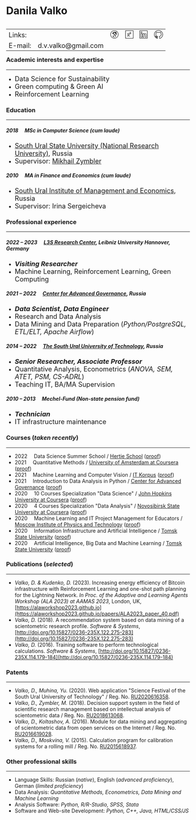# Danila Valko
<table align="left"><tr><td><font size="4">Links:</font></td><td>&nbsp;<a href="https://scholar.google.com/citations?user=nqKyAvUAAAAJ&hl=ru"><img src="googlescholar.png" width="24" alt="GoogleScholar"></a></td><td>&nbsp;<a href="https://www.researchgate.net/profile/Danila-Valko"><img src="researchgate.png" width="22" alt="ResearchGate"></a></td><td>&nbsp;<a href="http://www.linkedin.com/in/ellariel"><img src="linkedin.png" width="22" alt="LinkedIn"></a></td><td>&nbsp;<a href="https://github.com/ellariel"><img src="github.png" width="24" alt="GitHub"></a></td></tr><tr><td><font size="4">E-mail:&emsp;d.v.valko@gmail.com</font></td><td></td><td></td><td></td><td></td></tr></table>

### Academic interests and expertise	
___
- <font size="4">Data Science for Sustainability</font>
- <font size="4">Green computing & Green AI</font>
- <font size="4">Reinforcement Learning</font>

### Education
___
##### 2018 &emsp;MSc in Computer Science (*cum laude*)
- <font size="4"><a href="https://www.susu.ru/en">South Ural State University (National Research University)</a>, Russia</font>
- <font size="4">Supervisor: <a href="https://www.researchgate.net/profile/Mikhail-Zymbler-2">Mikhail Zymbler</a></font>

##### 2010 &emsp;MA in Finance and Economics (*cum laude*)
- <font size="4"><a href="https://www.inueco.ru/">South Ural Institute of Management and Economics</a>, Russia</font>
- <font size="4">Supervisor: Irina Sergeicheva</font>

### Professional experience
___
##### 2022 – 2023 &emsp;[L3S Research Center](https://www.l3s.de/), Leibniz University Hannover, Germany
- <font size="4"><b><i>Visiting Researcher</i></b></font>
- <font size="4">Machine Learning, Reinforcement Learning, Green Computing</font>

##### 2021 – 2022 &emsp;[Center for Advanced Governance](https://cpur.ru/en/), Russia
- <font size="4"><b><i>Data Scientist, Data Engineer</i></b></font>
- <font size="4">Research and Data Analysis</font>
- <font size="4">Data Mining and Data Preparation (<i>Python/PostgreSQL, ETL/ELT, Apache Airflow</i>)</font>

##### 2014 – 2022 &emsp;[The South Ural University of Technology](https://www.inueco.ru/), Russia
- <font size="4"><b><i>Senior Researcher, Associate Professor</i></b></font>
- <font size="4">Quantitative Analysis, Econometrics (<i>ANOVA, SEM, ATET, PSM, CS-ADRL</i>)</font>
- <font size="4">Teaching IT, BA/MA Supervision</font>

##### 2010 – 2013 &emsp;Mechel-Fund (Non-state pension fund)
- <font size="4"><b><i>Technician</i></b></font>
- <font size="4">IT infrastructure maintenance</font>

### Courses (*taken recently*)
___
- 2022 &emsp;Data Science Summer School / [Hertie School](https://www.hertie-school.org/en/) ([proof](https://sun9-8.userapi.com/P3CXta04ajoSGk95XtlhZTQIukYbfaQ_fE6kVQ/wxPjvEBQdzY.jpg))
- 2021 &emsp;Quantitative Methods / [University of Amsterdam at Coursera](https://www.coursera.org/learn/quantitative-methods) ([proof](https://www.coursera.org/verify/96SKPB7CEG3B))
- 2021 &emsp;Machine Learning and Computer Vision / [IT Korpus](https://korpus.io/about/) ([proof]())
- 2021 &emsp;Introduction to Data Analysis in Python / [Center for Advanced Governance](https://cpur.ru/en/) ([proof](https://sun9-13.userapi.com/hxyTT5MVc12jYp3g7wB89q5Uy58rD5TgQCjgag/US8zXxUijaM.jpg))
- 2020 &emsp;10 Courses Specialization "Data Science" / [John Hopkins University at Coursera](https://www.coursera.org/specializations/jhu-data-science) ([proof](https://www.coursera.org/account/accomplishments/specialization/P9XK9DY3Q9CA))
- 2020 &emsp;4 Courses Specialization "Data Analysis" / [Novosibirsk State University at Coursera]() ([proof](https://www.coursera.org/account/accomplishments/specialization/MZBVE7RHJ7T9))
- 2020 &emsp;Machine Learning and IT Project Management for Educators / [Moscow Institute of Physics and Technology](https://mipt.ru/english/about/) ([proof](https://sun1.is74.userapi.com/AaslQ7Q_qWX1iA4bfwmYZETJ35DzydmoxImJvQ/BzQ3zFKH9C8.jpg))
- 2020 &emsp;Information Infrastructure and Artificial Intelligence / [Tomsk State University](https://en.tsu.ru/) ([proof](https://sun9-60.userapi.com/ahMlryfRQFZzJ66Gz0APS2dk7hpGbkCJdMc7Hw/q2H3xsaiWSE.jpg))
- 2020 &emsp;Artificial Intelligence, Big Data and Machine Learning / [Tomsk State University](https://en.tsu.ru/) ([proof](https://sun9-64.userapi.com/RN4JmbxK7ydbEPg4EDBhK-8JzbLmSLSI5U6Ikw/qUWJyNr3DfU.jpg))

### Publications (*selected*)
___
- *Valko, D. & Kudenko, D.* (2023). Increasing energy efficiency of Bitcoin infrastructure with Reinforcement Learning and one-shot path planning for the Lightning Network. *In Proc. of the Adaptive and Learning Agents Workshop (ALA 2023) at AAMAS 2023*, London, UK, [https://alaworkshop2023.github.io](https://alaworkshop2023.github.io/papers/ALA2023_paper_40.pdf)
- *Valko, D.* (2018). A recommendation system based on data mining of a scientometric research profile. *Software & Systems*, [http://doi.org/10.15827/0236-235X.122.275-283](http://doi.org/10.15827/0236-235X.122.275-283)
- *Valko, D.* (2016). Training software to perform technological calculations. *Software & Systems*, [http://doi.org/10.15827/0236-235X.114.179-184](http://doi.org/10.15827/0236-235X.114.179-184)

### Patents
___
- *Valko, D., Muhina, Yu.* (2020). Web application "Science Festival of the South Ural University of Technology" / Reg. No. [RU2020616358](https://www.fips.ru/registers-doc-view/fips_servlet?DB=EVM&DocNumber=2020616358&TypeFile=html). 
- *Valko, D., Zymbler, M.* (2018). Decision support system in the field of scientific research management based on intellectual analysis of scientometric data / Reg. No. [RU2018613068](https://www.fips.ru/registers-doc-view/fips_servlet?DB=EVM&DocNumber=2018613068&TypeFile=html).
- *Valko, D., Koltashov, A.* (2016). Module for data mining and aggregating of scientometric data from open services on the Internet / Reg. No. [RU2016619028](https://www.fips.ru/registers-doc-view/fips_servlet?DB=EVM&DocNumber=2016619028&TypeFile=html).
- *Valko, D., Moskvina, V.* (2015). Calculation program for calibration systems for a rolling mill / Reg. No. [RU2015618937](https://new.fips.ru/registers-doc-view/fips_servlet?DB=EVM&DocNumber=2015618937&TypeFile=html).

### Other professional skills
___
- Language Skills: Russian (*native*), English (*advanced proficiency*), German (*limited proficiency*)
- Data Analysis: *Quantitative Methods, Econometrics, Data Mining and Machine Learning*
- Analysis Software: *Python, R/R-Studio, SPSS, Stata*
- Software and Web-site Development: *Python, C++, Java, HTML/CSS/JS*




